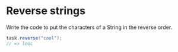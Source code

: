 # Reverse strings
Write the code to put the characters of a String in the reverse order.
```java
task.reverse("cool");
// => looc
```